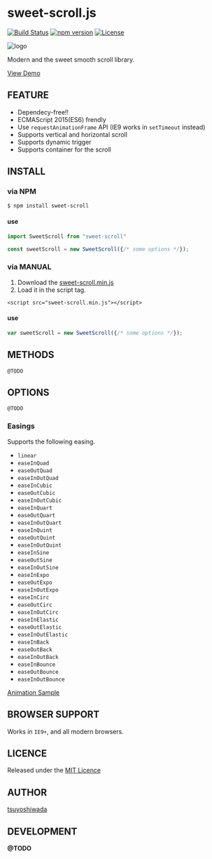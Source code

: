 sweet-scroll.js
===============

[![Build Status](http://img.shields.io/travis/tsuyoshiwada/sweet-scroll.svg?style=flat-square)](https://travis-ci.org/tsuyoshiwada/sweet-scroll)
[![npm version](https://img.shields.io/npm/v/sweet-scroll.svg?style=flat-square)](http://badge.fury.io/js/sweet-scroll)
[![License](https://img.shields.io/badge/license-MIT-blue.svg?style=flat-square)](https://raw.githubusercontent.com/tsuyoshiwada/sweet-scroll/master/LICENSE)

![logo](https://raw.githubusercontent.com/tsuyoshiwada/sweet-scroll/images/logo.png)

Modern and the sweet smooth scroll library.

[View Demo](http://__@TODO__)


## FEATURE

* Dependecy-free!!
* ECMAScript 2015(ES6) frendly
* Use `requestAnimationFrame` API (IE9 works in `setTimeout` instead)
* Supports vertical and horizontal scroll
* Supports dynamic trigger
* Supports container for the scroll


## INSTALL

### via NPM

```
$ npm install sweet-scroll
```

#### use

```javascript
import SweetScroll from "sweet-scroll"

const sweetScroll = new SweetScroll({/* some options */});
```


### via MANUAL

1. Download the [sweet-scroll.min.js](https://raw.githubusercontent.com/tsuyoshiwada/sweet-scroll/master/sweet-scroll.min.js)
2. Load it in the script tag.

```
<script src="sweet-scroll.min.js"></script>
```

#### use

```javascript
var sweetScroll = new SweetScroll({/* some options */});
```



## METHODS

```
@TODO
```



## OPTIONS

```
@TODO
```


### Easings

Supports the following easing.

* `linear`
* `easeInQuad`
* `easeOutQuad`
* `easeInOutQuad`
* `easeInCubic`
* `easeOutCubic`
* `easeInOutCubic`
* `easeInQuart`
* `easeOutQuart`
* `easeInOutQuart`
* `easeInQuint`
* `easeOutQuint`
* `easeInOutQuint`
* `easeInSine`
* `easeOutSine`
* `easeInOutSine`
* `easeInExpo`
* `easeOutExpo`
* `easeInOutExpo`
* `easeInCirc`
* `easeOutCirc`
* `easeInOutCirc`
* `easeInElastic`
* `easeOutElastic`
* `easeInOutElastic`
* `easeInBack`
* `easeOutBack`
* `easeInOutBack`
* `easeInBounce`
* `easeOutBounce`
* `easeInOutBounce`

[Animation Sample](http://__@TODO__)


## BROWSER SUPPORT

Works in `IE9+`, and all modern browsers.



## LICENCE

Released under the [MIT Licence](https://raw.githubusercontent.com/tsuyoshiwada/sweet-scroll/master/LICENSE)



## AUTHOR

[tsuyoshiwada](https://github.com/tsuyoshiwada)



## DEVELOPMENT

__@TODO__
